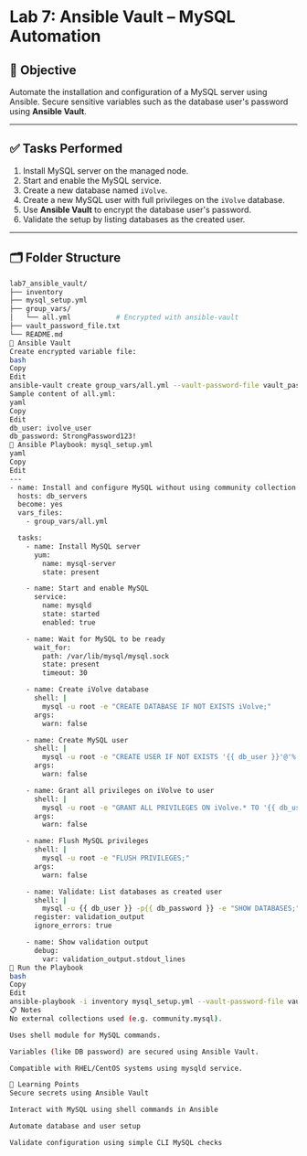 # Lab 7: Ansible Vault – MySQL Automation

## 🎯 Objective

Automate the installation and configuration of a MySQL server using Ansible. Secure sensitive variables such as the database user's password using **Ansible Vault**.

---

## ✅ Tasks Performed

1. Install MySQL server on the managed node.
2. Start and enable the MySQL service.
3. Create a new database named `iVolve`.
4. Create a new MySQL user with full privileges on the `iVolve` database.
5. Use **Ansible Vault** to encrypt the database user's password.
6. Validate the setup by listing databases as the created user.

---

## 🗂️ Folder Structure

```bash
lab7_ansible_vault/
├── inventory
├── mysql_setup.yml
├── group_vars/
│   └── all.yml           # Encrypted with ansible-vault
├── vault_password_file.txt
└── README.md
🔐 Ansible Vault
Create encrypted variable file:
bash
Copy
Edit
ansible-vault create group_vars/all.yml --vault-password-file vault_password_file.txt
Sample content of all.yml:
yaml
Copy
Edit
db_user: ivolve_user
db_password: StrongPassword123!
📝 Ansible Playbook: mysql_setup.yml
yaml
Copy
Edit
---
- name: Install and configure MySQL without using community collection
  hosts: db_servers
  become: yes
  vars_files:
    - group_vars/all.yml

  tasks:
    - name: Install MySQL server
      yum:
        name: mysql-server
        state: present

    - name: Start and enable MySQL
      service:
        name: mysqld
        state: started
        enabled: true

    - name: Wait for MySQL to be ready
      wait_for:
        path: /var/lib/mysql/mysql.sock
        state: present
        timeout: 30

    - name: Create iVolve database
      shell: |
        mysql -u root -e "CREATE DATABASE IF NOT EXISTS iVolve;"
      args:
        warn: false

    - name: Create MySQL user
      shell: |
        mysql -u root -e "CREATE USER IF NOT EXISTS '{{ db_user }}'@'%' IDENTIFIED BY '{{ db_password }}';"
      args:
        warn: false

    - name: Grant all privileges on iVolve to user
      shell: |
        mysql -u root -e "GRANT ALL PRIVILEGES ON iVolve.* TO '{{ db_user }}'@'%';"
      args:
        warn: false

    - name: Flush MySQL privileges
      shell: |
        mysql -u root -e "FLUSH PRIVILEGES;"
      args:
        warn: false

    - name: Validate: List databases as created user
      shell: |
        mysql -u {{ db_user }} -p{{ db_password }} -e "SHOW DATABASES;" | grep iVolve
      register: validation_output
      ignore_errors: true

    - name: Show validation output
      debug:
        var: validation_output.stdout_lines
🚀 Run the Playbook
bash
Copy
Edit
ansible-playbook -i inventory mysql_setup.yml --vault-password-file vault_password_file.txt
📋 Notes
No external collections used (e.g. community.mysql).

Uses shell module for MySQL commands.

Variables (like DB password) are secured using Ansible Vault.

Compatible with RHEL/CentOS systems using mysqld service.

🧠 Learning Points
Secure secrets using Ansible Vault

Interact with MySQL using shell commands in Ansible

Automate database and user setup

Validate configuration using simple CLI MySQL checks
